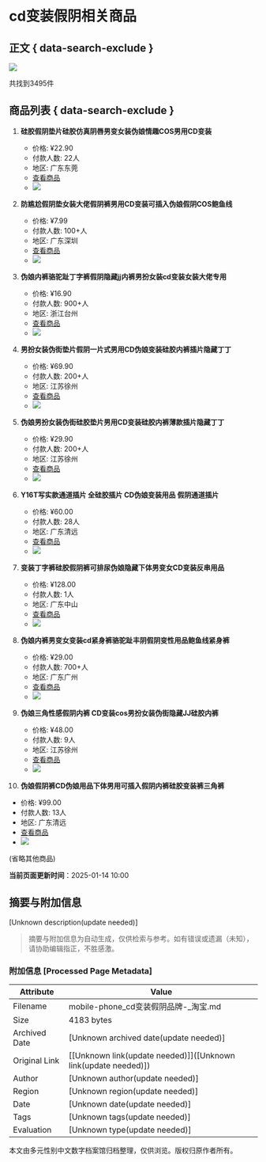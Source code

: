 # cd变装假阴相关商品

## 正文 { data-search-exclude }


![](https://gw.alicdn.com/imgextra/i1/O1CN01frdmVR1MsT6ck7WNX_!!6000000001490-2-tps-112-112.png)

共找到3495件

## 商品列表 { data-search-exclude }

1. **硅胶假阴垫片硅胶仿真阴唇男变女装伪娘情趣COS男用CD变装**
   - 价格: ¥22.90
   - 付款人数: 22人
   - 地区: 广东东莞
   - [查看商品](https://mobile-phone.taobao.com/detail/cf8f604cfe98fd967a65d22072122306.html)
   - ![](https://g-search2.alicdn.com/img/bao/uploaded/i4/i4/624420663/O1CN01DleAuk1GlhYcYKQ4r_!!624420663.jpg_.webp)

2. **防尴尬假阴垫女装大佬假阴裤男用CD变装可插入伪娘假阴COS鲍鱼线**
   - 价格: ¥7.99
   - 付款人数: 100+人
   - 地区: 广东深圳
   - [查看商品](https://mobile-phone.taobao.com/detail/8fc09fc809a75172e6d367dfd8b804b3.html)
   - ![](https://g-search3.alicdn.com/img/bao/uploaded/i4/i2/2200679562284/O1CN01yBV2Ca1Sk7XsySAiq_!!2200679562284.jpg_.webp)

3. **伪娘内裤骆驼趾丁字裤假阴隐藏jj内裤男扮女装cd变装女装大佬专用**
   - 价格: ¥16.90
   - 付款人数: 900+人
   - 地区: 浙江台州
   - [查看商品](https://mobile-phone.taobao.com/detail/1953ac08fb4005194fc3eac8f1566d3d.html)
   - ![](https://g-search2.alicdn.com/img/bao/uploaded/i4/i1/2208305255/O1CN01X5htJ91ogqIfLxvfz_!!2208305255.jpg_.webp)

4. **男扮女装伪街垫片假阴一片式男用CD伪娘变装硅胶内裤插片隐藏丁丁**
   - 价格: ¥69.90
   - 付款人数: 200+人
   - 地区: 江苏徐州
   - [查看商品](https://mobile-phone.taobao.com/detail/8c469209baf5f8cb3d42bff77a77a551.html)
   - ![](https://g-search3.alicdn.com/img/bao/uploaded/i4/i2/833194304/O1CN01AKHXEU1hfHRpXS81u_!!833194304.jpg_.webp)

5. **伪娘男扮女装伪街硅胶垫片男用CD变装硅胶内裤薄款插片隐藏丁丁**
   - 价格: ¥29.90
   - 付款人数: 200+人
   - 地区: 江苏徐州
   - [查看商品](https://mobile-phone.taobao.com/detail/e7b36f30f906b41f14c0310ab2333f16.html)
   - ![](https://g-search2.alicdn.com/img/bao/uploaded/i4/i1/833194304/O1CN01GC5sGk1hfHX7vxJbU_!!833194304.jpg_.webp)

6. **Y16T写实款通道插片 全硅胶插片 CD伪娘变装用品 假阴通道插片**
   - 价格: ¥60.00
   - 付款人数: 28人
   - 地区: 广东清远
   - [查看商品](https://mobile-phone.taobao.com/detail/78b7e4e4b78165f0e63b327718530f42.html)
   - ![](https://g-search3.alicdn.com/img/bao/uploaded/i4/i2/3497644947/O1CN01ZHBGL81mPmMMJxi12_!!3497644947.jpg_.webp)

7. **变装丁字裤硅胶假阴裤可排尿伪娘隐藏下体男变女CD变装反串用品**
   - 价格: ¥128.00
   - 付款人数: 1人
   - 地区: 广东中山
   - [查看商品](https://mobile-phone.taobao.com/detail/63db964225997c460c881b6a4b6b43d2.html)
   - ![](https://g-search2.alicdn.com/img/bao/uploaded/i4/i2/2656453902/O1CN0172GYR71ehA3Bft38X_!!2656453902.jpg_.webp)

8. **伪娘内裤男变女变装cd紧身裤骆驼趾丰阴假阴变性用品鲍鱼线紧身裤**
   - 价格: ¥29.00
   - 付款人数: 700+人
   - 地区: 广东广州
   - [查看商品](https://mobile-phone.taobao.com/detail/e7e3a8b81c3c92df2fa4ec4b644dd4a8.html)
   - ![](https://g-search2.alicdn.com/img/bao/uploaded/i4/i2/3700851994/O1CN01PUUoWa1QbIVBdM327_!!0-item_pic.jpg_.webp)

9. **伪娘三角性感假阴内裤 CD变装cos男扮女装伪街隐藏JJ硅胶内裤**
   - 价格: ¥48.00
   - 付款人数: 9人
   - 地区: 江苏徐州
   - [查看商品](https://mobile-phone.taobao.com/detail/c0e433687ff68a5b7c5cce1a177e9d7e.html)
   - ![](https://g-search3.alicdn.com/img/bao/uploaded/i4/i2/833194304/O1CN01t3lJab1hfHgQzFUo9_!!833194304.jpg_.webp)

10. **伪娘假阴裤CD伪娘用品下体男用可插入假阴内裤硅胶变装裤三角裤**
   - 价格: ¥99.00
   - 付款人数: 13人
   - 地区: 广东清远
   - [查看商品](https://mobile-phone.taobao.com/detail/9569728a8f492a5b8435772d69d180a1.html)
   - ![](https://g-search3.alicdn.com/img/bao/uploaded/i4/i1/2656453902/O1CN0194aNiY1ehARMfksK4_!!2656453902.jpg_.webp)

(省略其他商品)

**当前页面更新时间**：2025-01-14 10:00
<!-- tcd_original_link https://mobile-phone.taobao.com/chanpin/1ef6d9c2341de94b15178c6aa0c529d9.html -->


## 摘要与附加信息

<!-- tcd_abstract -->
[Unknown description(update needed)]
<!-- tcd_abstract_end -->

> 摘要与附加信息为自动生成，仅供检索与参考。如有错误或遗漏（未知），请协助编辑指正，不胜感激。

### 附加信息 [Processed Page Metadata]

| Attribute       | Value                                  |
|-----------------|----------------------------------------|
| Filename        | mobile-phone_cd变装假阴品牌-_淘宝.md                             |
| Size            | 4183 bytes                           |
| Archived Date   | [Unknown archived date(update needed)]                             |
| Original Link   | [[Unknown link(update needed)]]([Unknown link(update needed)])                       |
| Author          | [Unknown author(update needed)]                               |
| Region          | [Unknown region(update needed)]                               |
| Date            | [Unknown date(update needed)]                                 |
| Tags            | [Unknown tags(update needed)]                                 |
| Evaluation            | [Unknown type(update needed)]                                 |
<!-- tcd_table_end -->

本文由多元性别中文数字档案馆归档整理，仅供浏览。版权归原作者所有。
